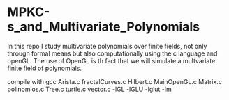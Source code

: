 # MPKC-s_and_Multivariate_Polynomials
In this repo I study multivariate polynomials over finite fields, not only through formal means but also computationally using the c language and openGL. The use of OpenGL is th fact that we will simulate a multvariate finite field of polynomials.

compile with   gcc Arista.c fractalCurves.c Hilbert.c MainOpenGL.c Matrix.c polinomios.c Tree.c turtle.c vector.c -lGL -lGLU -lglut -lm

